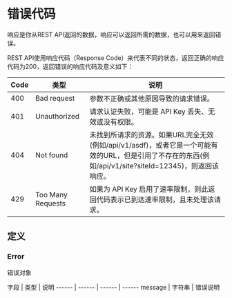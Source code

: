 # 错误代码

响应是你从REST API返回的数据，响应可以返回所需的数据，也可以用来返回错误。

REST API使用响应代码（Response Code）来代表不同的状态，返回正确的响应代码为200，返回错误的响应代码及意义如下：

Code  | 类型  | 说明
------  | ------  | ------
400 | Bad request | 参数不正确或其他原因导致的请求错误。
401 | Unauthorized | 请求认证失败，可能是 API Key 丢失、无效或没有权限。
404 | Not found | 未找到所请求的资源。如果URL完全无效(例如/api/v1/asdf)，或者它是一个可能有效的URL，但是引用了不存在的东西(例如/api/v1/site?siteId=12345)，则返回该响应。
429 | Too Many Requests | 如果为 API Key 启用了速率限制，则此返回代码表示已到达速率限制，且未处理该请求。

## 定义

### Error

错误对象

字段  | 类型  | 说明
------  | ------  | ------  | ------
message | 字符串 | 错误说明

